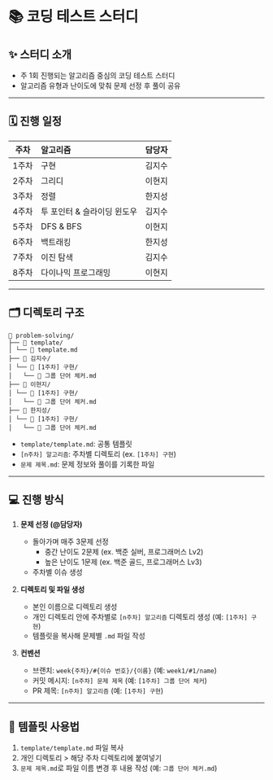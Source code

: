 # 📚 코딩 테스트 스터디

## ✨ 스터디 소개

- 주 1회 진행되는 알고리즘 중심의 코딩 테스트 스터디
- 알고리즘 유형과 난이도에 맞춰 문제 선정 후 풀이 공유

---

## 🗓️ 진행 일정

|주차| 알고리즘             |담당자|
|:---:|:-----------------|:---:|
|1주차| 구현               |김지수|
|2주차| 그리디              |이현지|
|3주차| 정렬               |한지성|
|4주차| 투 포인터 & 슬라이딩 윈도우 |김지수|
|5주차| DFS & BFS        |이현지|
|6주차| 백트래킹             |한지성|
|7주차| 이진 탐색            |김지수|
|8주차| 다이나믹 프로그래밍       |이현지|

---

## 🗂️ 디렉토리 구조

```
📁 problem-solving/
├── 📁 template/
│ └── 📄 template.md
├── 📁 김지수/
│ └── 📁 [1주차] 구현/
│   └── 📄 그룹 단어 체커.md
├── 📁 이현지/
│ └── 📁 [1주차] 구현/
│   └── 📄 그룹 단어 체커.md
├── 📁 한지성/
│ └── 📁 [1주차] 구현/
│   └── 📄 그룹 단어 체커.md
```

- `template/template.md`: 공통 템플릿
- `[n주차] 알고리즘`: 주차별 디렉토리 (ex. `[1주차] 구현`)
- `문제 제목.md`: 문제 정보와 풀이를 기록한 파일

---

## 💻 진행 방식

1. **문제 선정 (@담당자)**
    - 돌아가며 매주 3문제 선정
        - 중간 난이도 2문제 (ex. 백준 실버, 프로그래머스 Lv2)
        - 높은 난이도 1문제 (ex. 백준 골드, 프로그래머스 Lv3)
    - 주차별 이슈 생성

2. **디렉토리 및 파일 생성** 
    - 본인 이름으로 디렉토리 생성
    - 개인 디렉토리 안에 주차별로 `[n주차] 알고리즘` 디렉토리 생성 (예: `[1주차] 구현`)
    - 템플릿을 복사해 문제별 `.md` 파일 작성

3. **컨벤션**
    - 브랜치: `week{주차}/#{이슈 번호}/{이름}` (예: `week1/#1/name`)
    - 커밋 메시지: `[n주차] 문제 제목` (예: `[1주차] 그룹 단어 체커`)
    - PR 제목: `[n주차] 알고리즘` (예: `[1주차] 구현`)

---

## 📄 템플릿 사용법

1. `template/template.md` 파일 복사
2. 개인 디렉토리 > 해당 주차 디렉토리에 붙여넣기
3. `문제 제목.md`로 파일 이름 변경 후 내용 작성 (예: `그룹 단어 체커.md`)